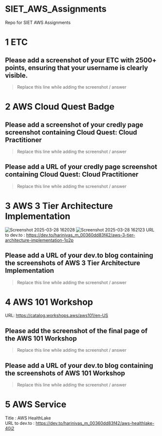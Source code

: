 # SIET_AWS_Assignments
Repo for SIET AWS Assignments

# 1 ETC

## Please add a screenshot of your ETC with 2500+ points, ensuring that your username is clearly visible.
> Replace this line while adding the screenshot / answer


# 2 AWS Cloud Quest Badge

## Please add a screenshot of your credly page screenshot containing Cloud Quest: Cloud Practitioner
> Replace this line while adding the screenshot / answer

## Please add a URL of your credly page screenshot containing Cloud Quest: Cloud Practitioner
> Replace this line while adding the screenshot / answer


# 3 AWS 3 Tier Architecture Implementation
![Screenshot 2025-03-28 162028](https://github.com/user-attachments/assets/fe79d2ac-47cf-428d-85a0-c12a6e5d379d)
![Screenshot 2025-03-28 162123](https://github.com/user-attachments/assets/482c44e0-73e0-4722-9b5f-4b8aa4522129)
URL to dev.to : https://dev.to/harinivas_m_00360dd83f42/aws-3-tier-architecture-implementation-1o2p 

## Please add a URL of your dev.to blog containing the screenshots of AWS 3 Tier Architecture Implementation
> Replace this line while adding the screenshot / answer


# 4 AWS 101 Workshop
URL: https://catalog.workshops.aws/aws101/en-US

## Please add the screenshot of the final page of the AWS 101 Workshop
> Replace this line while adding the screenshot / answer

## Please add a URL of your dev.to blog containing the screenshots of AWS 101 Workshop
> Replace this line while adding the screenshot / answer


# 5 AWS Service
Title : AWS HealthLake                                                                                                                   
URL to dev.to : https://dev.to/harinivas_m_00360dd83f42/aws-healthlake-40j2


